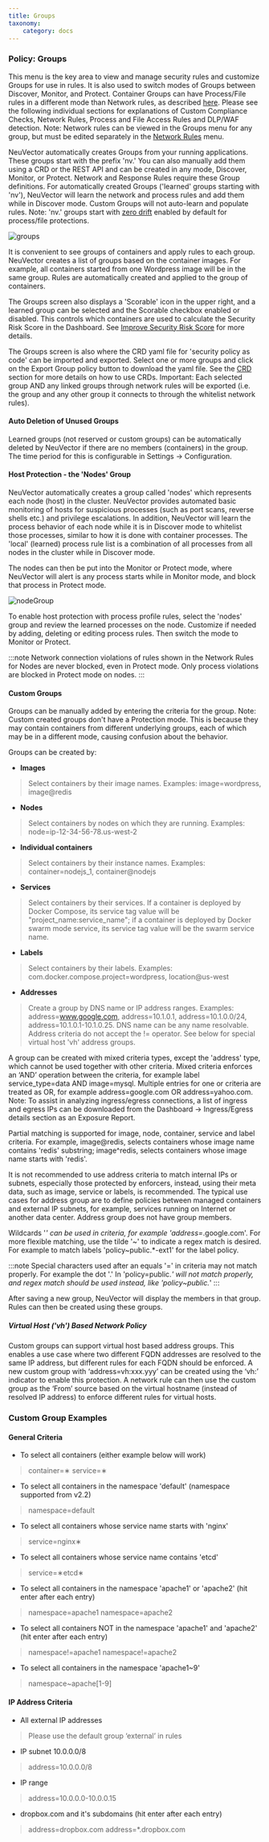 ```yaml
---
title: Groups
taxonomy:
    category: docs
---
```


### Policy: Groups

This menu is the key area to view and manage security rules and customize Groups for use in rules. It is also used to switch modes of Groups between Discover, Monitor, and Protect. Container Groups can have Process/File rules in a different mode than Network rules, as described [here](/policy/modes#network-service-policy-mode). Please see the following individual sections for explanations of Custom Compliance Checks, Network Rules, Process and File Access Rules and DLP/WAF detection. Note: Network rules can be viewed in the Groups menu for any group, but must be edited separately in the [Network Rules](/policy/networkrules) menu.
 
NeuVector automatically creates Groups from your running applications. These groups start with the prefix 'nv.' You can also manually add them using a CRD or the REST API and can be created in any mode, Discover, Monitor, or Protect. Network and Response Rules require these Group definitions. For automatically created Groups ('learned' groups starting with 'nv'), NeuVector will learn the network and process rules and add them while in Discover mode. Custom Groups will not auto-learn and populate rules. Note: 'nv.' groups start with [zero drift](/policy/processrules#zero-drift-process-protection) enabled by default for process/file protections.

![groups](5_groups.png)

It is convenient to see groups of containers and apply rules to each group. NeuVector creates a list of groups based on the container images. For example, all containers started from one Wordpress image will be in the same group. Rules are automatically created and applied to the group of containers.

The Groups screen also displays a 'Scorable' icon in the upper right, and a learned group can be selected and the Scorable checkbox enabled or disabled. This controls which containers are used to calculate the Security Risk Score in the Dashboard. See [Improve Security Risk Score](/navigation/improve_score#improving-the-security-risk-score) for more details.

The Groups screen is also where the CRD yaml file for 'security policy as code' can be imported and exported. Select one or more groups and click on the Export Group policy button to download the yaml file. See the [CRD](/policy/usingcrd) section for more details on how to use CRDs. Important: Each selected group AND any linked groups through network rules will be exported (i.e. the group and any other group it connects to through the whitelist network rules).

#### Auto Deletion of Unused Groups

Learned groups (not reserved or custom groups) can be automatically deleted by NeuVector if there are no members (containers) in the group. The time period for this is configurable in Settings -> Configuration.

#### Host Protection - the 'Nodes' Group

NeuVector automatically creates a group called 'nodes' which represents each node (host) in the cluster. NeuVector provides automated basic monitoring of hosts for suspicious processes (such as port scans, reverse shells etc.) and privilege escalations. In addition, NeuVector will learn the process behavior of each node while it is in Discover mode to whitelist those processes, similar to how it is done with container processes.  The 'local' (learned) process rule list is a combination of all processes from all nodes in the cluster while in Discover mode.

The nodes can then be put into the Monitor or Protect mode, where NeuVector will alert is any process starts while in Monitor mode, and block that process in Protect mode.

![nodeGroup](host_protection.png)

To enable host protection with process profile rules, select the 'nodes' group and review the learned processes on the node. Customize if needed by adding, deleting or editing process rules. Then switch the mode to Monitor or Protect.

:::note
Network connection violations of rules shown in the Network Rules for Nodes are never blocked, even in Protect mode. Only process violations are blocked in Protect mode on nodes.
:::

#### Custom Groups

Groups can be manually added by entering the criteria for the group. Note: Custom created groups don't have a Protection mode. This is because they may contain containers from different underlying groups, each of which may be in a different mode, causing confusion about the behavior.

Groups can be created by:

+ **Images**
> Select containers by their image names. Examples: image=wordpress, image@redis
+ **Nodes**
> Select containers by nodes on which they are running. Examples: node=ip-12-34-56-78.us-west-2
+ **Individual containers**
> Select containers by their instance names. Examples: container=nodejs_1, container@nodejs
+ **Services**
> Select containers by their services. If a container is deployed by Docker Compose, its service tag value will be "project_name:service_name"; if a container is deployed by Docker swarm mode service, its service tag value will be the swarm service name.
+ **Labels**
> Select containers by their labels. Examples: com.docker.compose.project=wordpress, location@us-west
+ **Addresses**
> Create a group by DNS name or IP address ranges. Examples: address=www.google.com, address=10.1.0.1, address=10.1.0.0/24, address=10.1.0.1-10.1.0.25. DNS name can be any name resolvable. Address criteria do not accept the != operator. See below for special virtual host 'vh' address groups.

A group can be created with mixed criteria types, except the 'address' type, which cannot be used together with other criteria. Mixed criteria enforces an ‘AND’ operation between the criteria, for example label service_type=data AND image=mysql. Multiple entries for one or criteria are treated as OR, for example address=google.com OR address=yahoo.com. Note: To assist in analyzing ingress/egress connections, a list of ingress and egress IPs can be downloaded from the Dashboard -> Ingress/Egress details section as an Exposure Report.

Partial matching is supported for image, node, container, service and label criteria. For example, image@redis, selects containers whose image name contains 'redis' substring; image^redis, selects containers whose image name starts with 'redis'.

It is not recommended to use address criteria to match internal IPs or subnets, especially those protected by enforcers, instead, using their meta data, such as image, service or labels, is recommended. The typical use cases for address group are to define policies between managed containers and external IP subnets, for example, services running on Internet or another data center. Address group does not have group members.

Wildcards '*' can be used in criteria, for example 'address=*.google.com'. For more flexible matching, use the tilde '~' to indicate a regex match is desired. For example to match labels 'policy~public.*-ext1' for the label policy.

:::note
Special characters used after an equals '=' in criteria may not match properly. For example the dot '.' In 'policy=public.*' will not match properly, and regex match should be used instead, like 'policy~public.*'
:::

After saving a new group, NeuVector will display the members in that group. Rules can then be created using these groups.

##### Virtual Host ('vh') Based Network Policy 

Custom groups can support virtual host based address groups. This enables a use case where two different FQDN addresses are resolved to the same IP address, but different rules for each FQDN should be enforced. A new custom group with ‘address=vh:xxx.yyy’ can be created using the ‘vh:’ indicator to enable this protection. A network rule can then use the custom group as the ‘From’ source based on the virtual hostname (instead of resolved IP address) to enforce different rules for virtual hosts. 

### Custom Group Examples

#### General Criteria

+ To select all containers (either example below will work)
> container=&lowast;
> service=&lowast;


+ To select all containers in the namespace 'default' (namespace supported from v2.2)
> namespace=default

+ To select all containers whose service name starts with 'nginx'
> service=nginx&lowast;

+ To select all containers whose service name contains 'etcd'
> service=&lowast;etcd&lowast;

+ To select all containers in the namespace 'apache1' or 'apache2' (hit enter after each entry)
> namespace=apache1 namespace=apache2

+ To select all containers NOT in the namespace 'apache1' and 'apache2' (hit enter after each entry)
> namespace!=apache1 namespace!=apache2

+ To select all containers in the namespace 'apache1~9'
> namespace~apache[1-9]

#### IP Address Criteria

+ All external IP addresses
> Please use the default group ‘external’ in rules

+ IP subnet 10.0.0.0/8
> address=10.0.0.0/8

+ IP range
> address=10.0.0.0-10.0.0.15

+ dropbox.com and it's subdomains (hit enter after each entry)
> address=dropbox.com address=*.dropbox.com
